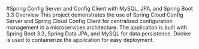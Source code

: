#Spring Config Server and Config Client with MySQL, JPA, and Spring Boot 3.3
Overview
This project demonstrates the use of Spring Cloud Config Server and Spring Cloud Config Client for centralized configuration management in a microservices architecture. The application is built with Spring Boot 3.3, Spring Data JPA, and MySQL for data persistence. Docker is used to containerize the application for easy deployment.
